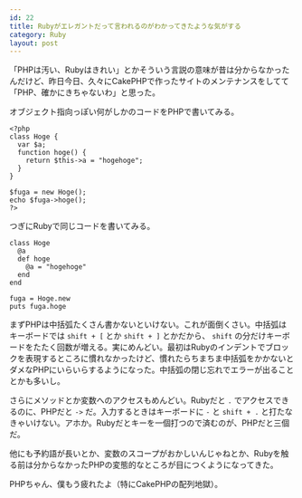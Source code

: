 ```yaml
---
id: 22
title: Rubyがエレガントだって言われるのがわかってきたような気がする
category: Ruby
layout: post
---
```


「PHPは汚い、Rubyはきれい」とかそういう言説の意味が昔は分からなかったんだけど、昨日今日、久々にCakePHPで作ったサイトのメンテナンスをしてて「PHP、確かにきちゃないわ」と思った。

オブジェクト指向っぽい何がしかのコードをPHPで書いてみる。

    <?php
    class Hoge {
      var $a; 
      function hoge() {
        return $this->a = "hogehoge";
      }
    }

    $fuga = new Hoge();
    echo $fuga->hoge();
    ?>

つぎにRubyで同じコードを書いてみる。

    class Hoge
      @a  
      def hoge
        @a = "hogehoge"
      end 
    end

    fuga = Hoge.new
    puts fuga.hoge

まずPHPは中括弧たくさん書かないといけない。これが面倒くさい。中括弧はキーボードでは `shift + [` とか `shift + ]` とかだから、 `shift` の分だけキーボードをたたく回数が増える。実にめんどい。最初はRubyのインデントでブロックを表現するところに慣れなかったけど、慣れたらちまちま中括弧をかかないとダメなPHPにいらいらするようになった。中括弧の閉じ忘れでエラーが出ることとかも多いし。

さらにメソッドとか変数へのアクセスもめんどい。Rubyだと `.` でアクセスできるのに、PHPだと `->` だ。入力するときはキーボードに `-` と `shift + .` と打たなきゃいけない。アホか。Rubyだとキーを一個打つので済むのが、PHPだと三個だ。

他にも予約語が長いとか、変数のスコープがおかしいんじゃねとか、Rubyを触る前は分からなかったPHPの変態的なところが目につくようになってきた。

PHPちゃん、僕もう疲れたよ（特にCakePHPの配列地獄）。

